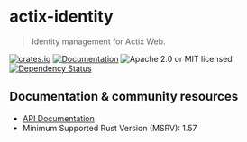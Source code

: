 # actix-identity

> Identity management for Actix Web.

[![crates.io](https://img.shields.io/crates/v/actix-identity?label=latest)](https://crates.io/crates/actix-identity)
[![Documentation](https://docs.rs/actix-identity/badge.svg?version=0.5.2)](https://docs.rs/actix-identity/0.5.2)
![Apache 2.0 or MIT licensed](https://img.shields.io/crates/l/actix-identity)
[![Dependency Status](https://deps.rs/crate/actix-identity/0.5.2/status.svg)](https://deps.rs/crate/actix-identity/0.5.2)

## Documentation & community resources

- [API Documentation](https://docs.rs/actix-identity)
- Minimum Supported Rust Version (MSRV): 1.57
